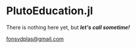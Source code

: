 # PlutoEducation.jl

There is nothing here yet, but _**let's call sometime!**_

fonsvdplas@gmail.com

